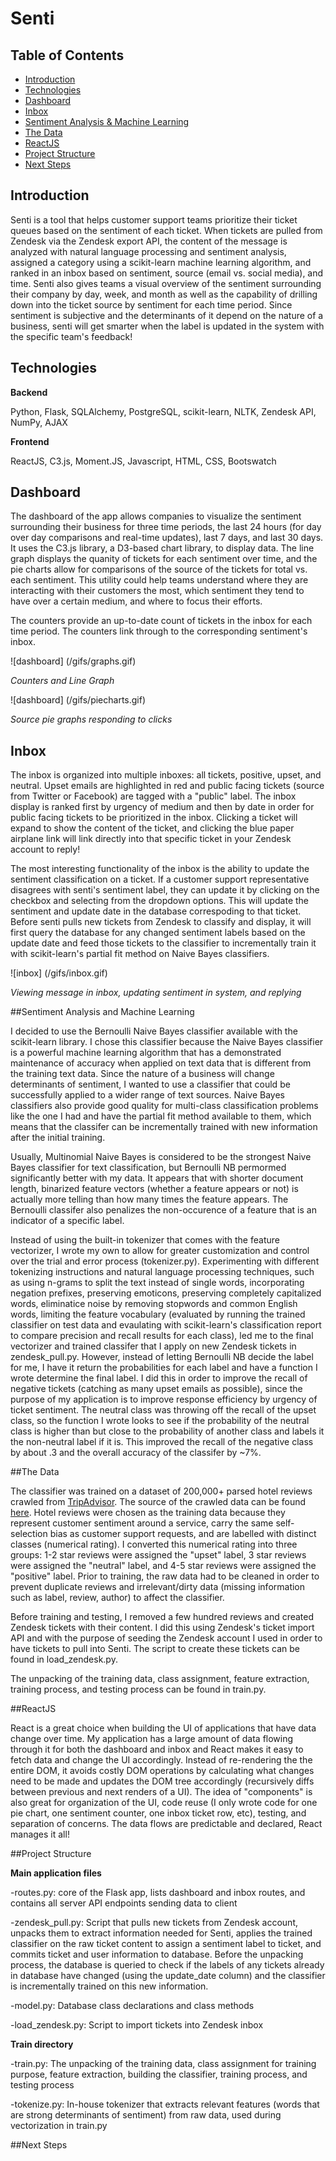 # Senti

## Table of Contents
- [Introduction](#introduction)
- [Technologies](#technologies)
- [Dashboard](#dashboard)
- [Inbox](#inbox)
- [Sentiment Analysis & Machine Learning](#sentiment-analysis-and-machine-learning)
- [The Data](#the-data)
- [ReactJS](#reactjs)
- [Project Structure](#project-structure)
- [Next Steps](#project-structure)

## Introduction

Senti is a tool that helps customer support teams prioritize their ticket queues based on the sentiment of each ticket. When tickets are pulled from Zendesk via the Zendesk export API, the content of the message is analyzed with natural language processing and sentiment analysis, assigned a category using a scikit-learn machine learning algorithm, and ranked in an inbox based on sentiment, source (email vs. social media), and time. Senti also gives teams a visual overview of the sentiment surrounding their company by day, week, and month as well as the capability of drilling down into the ticket source by sentiment for each time period. Since sentiment is subjective and the determinants of it depend on the nature of a business, senti will get smarter when the label is updated in the system with the specific team's feedback!

## Technologies

**Backend**

Python, Flask, SQLAlchemy, PostgreSQL, scikit-learn, NLTK, Zendesk API, NumPy, AJAX

**Frontend**

ReactJS, C3.js, Moment.JS, Javascript, HTML, CSS, Bootswatch

## Dashboard

The dashboard of the app allows companies to visualize the sentiment surrounding their business for three time periods, the last 24 hours (for day over day comparisons and real-time updates), last 7 days, and last 30 days. It uses the C3.js library, a D3-based chart library, to display data. The line graph displays the quanity of tickets for each sentiment over time, and the pie charts allow for comparisons of the source of the tickets for total vs. each sentiment. This utility could help teams understand where they are interacting with their customers the most, which sentiment they tend to have over a certain medium, and where to focus their efforts.

The counters provide an up-to-date count of tickets in the inbox for each time period. The counters link through to the corresponding sentiment's inbox.

![dashboard]
(/gifs/graphs.gif)

*Counters and Line Graph*

![dashboard]
(/gifs/piecharts.gif)

*Source pie graphs responding to clicks*

## Inbox

The inbox is organized into multiple inboxes: all tickets, positive, upset, and neutral. Upset emails are highlighted in red and public facing tickets (source from Twitter or Facebook) are tagged with a "public" label. The inbox display is ranked first by urgency of medium and then by date in order for public facing tickets to be prioritized in the inbox. Clicking a ticket will expand to show the content of the ticket, and clicking the blue paper airplane link will link directly into that specific ticket in your Zendesk account to reply!

The most interesting functionality of the inbox is the ability to update the sentiment classification on a ticket. If a customer support representative disagrees with senti's sentiment label, they can update it by clicking on the checkbox and selecting from the dropdown options. This will update the sentiment and update date in the database correspoding to that ticket. Before senti pulls new tickets from Zendesk to classify and display, it will first query the database for any changed sentiment labels based on the update date and feed those tickets to the classifier to incrementally train it with scikit-learn's partial fit method on Naive Bayes classifiers.

![inbox]
(/gifs/inbox.gif)

*Viewing message in inbox, updating sentiment in system, and replying*

##Sentiment Analysis and Machine Learning

I decided to use the Bernoulli Naive Bayes classifier available with the scikit-learn library. I chose this classifier because the Naive Bayes classifier is a powerful machine learning algorithm that has a demonstrated maintenance of accuracy when applied on text data that is different from the training text data. Since the nature of a business will change determinants of sentiment, I wanted to use a classifier that could be successfully applied to a wider range of text sources. Naive Bayes classifiers also provide good quality for multi-class classification problems like the one I had and have the partial fit method available to them, which means that the classifer can be incrementally trained with new information after the initial training.

Usually, Multinomial Naive Bayes is considered to be the strongest Naive Bayes classifier for text classification, but Bernoulli NB permormed significantly better with my data. It appears that with shorter document length, binarized feature vectors (whether a feature appears or not) is actually more telling than how many times the feature appears. The Bernoulli classifer also penalizes the non-occurence of a feature that is an indicator of a specific label.

Instead of using the built-in tokenizer that comes with the feature vectorizer, I wrote my own to allow for greater customization and control over the trial and error process (tokenizer.py). Experimenting with different tokenizing instructions and natural language processing techniques, such as using n-grams to split the text instead of single words, incorporating negation prefixes, preserving emoticons, preserving completely capitalized words, eliminatice noise by removing stopwords and common English words, limiting the feature vocabulary (evaluated by running the trained classifier on test data and evaulating with scikit-learn's classification report to compare precision and recall results for each class), led me to the final vectorizer and trained classifer that I apply on new Zendesk tickets in zendesk_pull.py. However, instead of letting Bernoulli NB decide the label for me, I have it return the probabilities for each label and have a function I wrote determine the final label. I did this in order to improve the recall of negative tickets (catching as many upset emails as possible), since the purpose of my application is to improve response efficiency by urgency of ticket sentiment. The neutral class was throwing off the recall of the upset class, so the function I wrote looks to see if the probability of the neutral class is higher than but close to the probability of another class and labels it the non-neutral label if it is. This improved the recall of the negative class by about .3 and the overall accuracy of the classifer by ~7%.

##The Data

The classifier was trained on a dataset of 200,000+ parsed hotel reviews crawled from [TripAdvisor](http://www.tripadvisor.com). The source of the crawled data can be found [here](http://times.cs.uiuc.edu/~wang296/Data/). Hotel reviews were chosen as the training data because they represent customer sentiment around a service, carry the same self-selection bias as customer support requests, and are labelled with distinct classes (numerical rating). I converted this numerical rating into three groups: 1-2 star reviews were assigned the "upset" label, 3 star reviews were assigned the "neutral" label, and 4-5 star reviews were assigned the "positive" label. Prior to training, the raw data had to be cleaned in order to prevent duplicate reviews and irrelevant/dirty data (missing information such as label, review, author) to affect the classifier.

Before training and testing, I removed a few hundred reviews and created Zendesk tickets with their content. I did this using Zendesk's ticket import API and with the purpose of seeding the Zendesk account I used in order to have tickets to pull into Senti. The script to create these tickets can be found in load_zendesk.py.

The unpacking of the training data, class assignment, feature extraction, training process, and testing process can be found in train.py.

##ReactJS

React is a great choice when building the UI of applications that have data change over time. My application has a large amount of data flowing through it for both the dashboard and inbox and React makes it easy to fetch data and change the UI accordingly. Instead of re-rendering the the entire DOM, it avoids costly DOM operations by calculating what changes need to be made and updates the DOM tree accordingly (recursively diffs between previous and next renders of a UI). The idea of "components" is also great for organization of the UI, code reuse (I only wrote code for one pie chart, one sentiment counter, one inbox ticket row, etc), testing, and separation of concerns. The data flows are predictable and declared, React manages it all!

##Project Structure

**Main application files**

-routes.py: core of the Flask app, lists dashboard and inbox routes, and contains all server API endpoints sending data to client

-zendesk_pull.py: Script that pulls new tickets from Zendesk account, unpacks them to extract information needed for Senti, applies the trained classifier on the raw ticket content to assign a sentiment label to ticket, and commits ticket and user information to database. Before the unpacking process, the database is queried to check if the labels of any tickets already in database have changed (using the update_date column) and the classifier is incrementally trained on this new information.

-model.py: Database class declarations and class methods

-load_zendesk.py: Script to import tickets into Zendesk inbox

**Train directory**

-train.py: The unpacking of the training data, class assignment for training purpose, feature extraction, building the classifier, training process, and testing process

-tokenize.py: In-house tokenizer that extracts relevant features (words that are strong determinants of sentiment) from raw data, used during vectorization in train.py

##Next Steps


